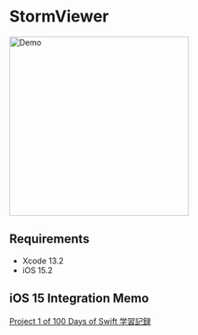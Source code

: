 # StormViewer

<img src="Documentation/demo.gif" width="320" alt="Demo" />

## Requirements
* Xcode 13.2
* iOS 15.2

## iOS 15 Integration Memo
[Project 1 of 100 Days of Swift 学習記録](https://zenn.dev/ianchen0419/articles/eb1feb8c7eb30f)

